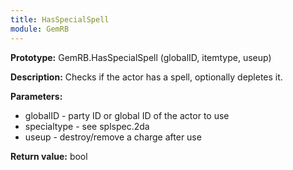 ```yaml
---
title: HasSpecialSpell
module: GemRB
---
```


**Prototype:** GemRB.HasSpecialSpell (globalID, itemtype, useup)

**Description:** Checks if the actor has a spell, optionally depletes it.

**Parameters:**
  * globalID - party ID or global ID of the actor to use
  * specialtype - see splspec.2da
  * useup - destroy/remove a charge after use

**Return value:** bool
